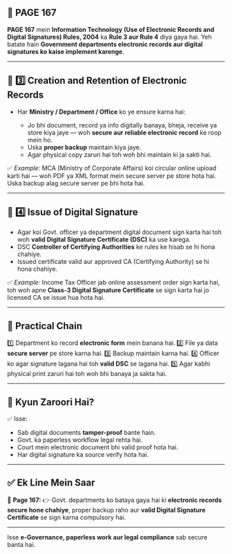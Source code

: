 ## 📄 **PAGE 167**

**PAGE 167** mein **Information Technology (Use of Electronic Records and Digital Signatures) Rules, 2004** ka **Rule 3 aur Rule 4** diya gaya hai.
Yeh batate hain **Government departments electronic records aur digital signatures ko kaise implement karenge**.

---

## 🔹 **3️⃣ Creation and Retention of Electronic Records**

* Har **Ministry / Department / Office** ko ye ensure karna hai:

  * Jo bhi document, record ya info digitally banaya, bheja, receive ya store kiya jaye — woh **secure aur reliable electronic record** ke roop mein ho.
  * Uska **proper backup** maintain kiya jaye.
  * Agar physical copy zaruri hai toh woh bhi maintain ki ja sakti hai.

✅ *Example:* MCA (Ministry of Corporate Affairs) koi circular online upload karti hai — woh PDF ya XML format mein secure server pe store hota hai. Uska backup alag secure server pe bhi hota hai.

---

## 🔹 **4️⃣ Issue of Digital Signature**

* Agar koi Govt. officer ya department digital document sign karta hai toh woh **valid Digital Signature Certificate (DSC)** ka use karega.
* DSC **Controller of Certifying Authorities** ke rules ke hisab se hi hona chahiye.
* Issued certificate valid aur approved CA (Certifying Authority) se hi hona chahiye.

✅ *Example:* Income Tax Officer jab online assessment order sign karta hai, toh woh apne **Class-3 Digital Signature Certificate** se sign karta hai jo licensed CA se issue hua hota hai.

---

## 🧩 **Practical Chain**

1️⃣ Department ko record **electronic form** mein banana hai.
2️⃣ File ya data **secure server** pe store karna hai.
3️⃣ Backup maintain karna hai.
4️⃣ Officer ko agar signature lagana hai toh **valid DSC** se lagana hai.
5️⃣ Agar kabhi physical print zaruri hai toh woh bhi banaya ja sakta hai.

---

## 🔹 **Kyun Zaroori Hai?**

✅ Isse:

* Sab digital documents **tamper-proof** bante hain.
* Govt. ka paperless workflow legal rehta hai.
* Court mein electronic document bhi valid proof hota hai.
* Har digital signature ka source verify hota hai.

---

## ✅ **Ek Line Mein Saar**

📌 **Page 167:**
👉 Govt. departments ko bataya gaya hai ki **electronic records secure hone chahiye**, proper backup raho aur **valid Digital Signature Certificate** se sign karna compulsory hai.

---

Isse **e-Governance, paperless work aur legal compliance** sab secure banta hai.
